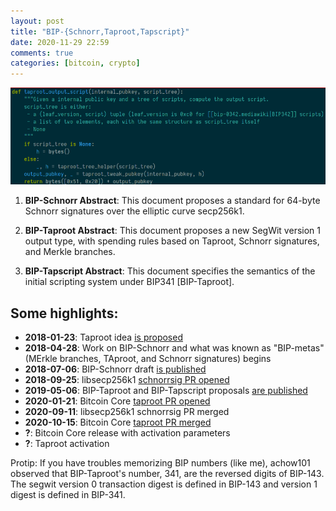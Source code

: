 ```yaml
---
layout: post
title: "BIP-{Schnorr,Taproot,Tapscript}"
date: 2020-11-29 22:59
comments: true
categories: [bitcoin, crypto]
---
```


<img src="/images/2020-taproot.png" width="800">

1. **BIP-Schnorr Abstract**: This document proposes a standard for 64-byte Schnorr signatures over the elliptic curve secp256k1.

2. **BIP-Taproot Abstract**: This document proposes a new SegWit version 1 output type, with spending rules based on Taproot, Schnorr signatures, and Merkle branches.

3. **BIP-Tapscript Abstract**: This document specifies the semantics of the initial scripting system under BIP341 [BIP-Taproot].

## Some highlights:

- **2018-01-23**: Taproot idea [is proposed](https://lists.linuxfoundation.org/pipermail/bitcoin-dev/2018-January/015614.html)
- **2018-04-28**: Work on BIP-Schnorr and what was known as "BIP-metas" (MErkle branches, TAproot, and Schnorr signatures) begins
- **2018-07-06**: BIP-Schnorr draft [is published](https://lists.linuxfoundation.org/pipermail/bitcoin-dev/2018-July/016203.html)
- **2018-09-25**: libsecp256k1 [schnorrsig PR opened](https://github.com/bitcoin-core/secp256k1/pull/558)
- **2019-05-06**: BIP-Taproot and BIP-Tapscript proposals [are published](https://lists.linuxfoundation.org/pipermail/bitcoin-dev/2019-May/016914.html)
- **2020-01-21**: Bitcoin Core [taproot PR opened](https://github.com/bitcoin/bitcoin/pull/17977)
- **2020-09-11**: libsecp256k1 schnorrsig PR merged
- **2020-10-15**: Bitcoin Core [taproot PR merged](https://github.com/bitcoin/bitcoin/pull/19953)
- **?**: Bitcoin Core release with activation parameters
- **?**: Taproot activation

Protip: If you have troubles memorizing BIP numbers (like me), achow101 observed that BIP-Taproot's number, 341, are the reversed digits of BIP-143. The segwit version 0 transaction digest is defined in BIP-143 and version 1 digest is defined in BIP-341.
